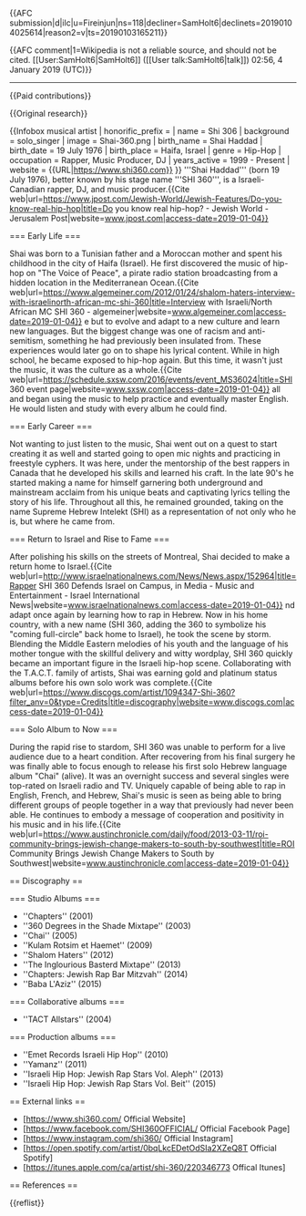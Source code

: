 {{AFC submission|d|ilc|u=Fireinjun|ns=118|decliner=SamHolt6|declinets=20190104025614|reason2=v|ts=20190103165211}} <!-- Do not remove this line! -->

{{AFC comment|1=Wikipedia is not a reliable source, and should not be cited. [[User:SamHolt6|SamHolt6]] ([[User talk:SamHolt6|talk]]) 02:56, 4 January 2019 (UTC)}}

---

{{Paid contributions}}

{{Original research}}

{{Infobox musical artist
| honorific_prefix =
| name = Shi 306
| background = solo_singer
| image = Shai-360.png
| birth_name = Shai Haddad
| birth_date = 19 July 1976
| birth_place = Haifa, Israel
| genre = Hip-Hop
| occupation = Rapper, Music Producer, DJ
| years_active = 1999 - Present
| website = {{URL|https://www.shi360.com}}
}}
'''Shai Haddad''' (born 19 July 1976), better known by his stage name '''SHI 360''', is a Israeli-Canadian rapper, DJ, and music producer.<ref name=jpost>{{Cite web|url=https://www.jpost.com/Jewish-World/Jewish-Features/Do-you-know-real-hip-hop|title=Do you know real hip-hop? - Jewish World - Jerusalem Post|website=www.jpost.com|access-date=2019-01-04}}</ref>

=== Early Life ===

Shai was born to a Tunisian father and a Moroccan mother and spent his childhood in the city of Haifa (Israel).
He first discovered the music of hip-hop on "The Voice of Peace", a pirate radio station broadcasting from a hidden location in the Mediterranean Ocean.<ref name=algemeiner>{{Cite web|url=https://www.algemeiner.com/2012/01/24/shalom-haters-interview-with-israelinorth-african-mc-shi-360|title=Interview with Israeli/North African MC SHI 360 - algemeiner|website=www.algemeiner.com|access-date=2019-01-04}}</ref>
e but to evolve and adapt to a new culture and learn new languages. But the biggest change was one of racism and anti-semitism<ref name=jpost />, something he had previously been insulated from. These experiences would later go on to shape his lyrical content.<ref name=jpost />
While in high school, he became exposed to hip-hop again. But this time, it wasn't just the music, it was the culture as a whole.<ref name=sxsw>{{Cite web|url=https://schedule.sxsw.com/2016/events/event_MS36024|title=SHI 360 event page|website=www.sxsw.com|access-date=2019-01-04}}</ref>
all and began using the music to help practice and eventually master English. He would listen and study with every album he could find.

=== Early Career ===

Not wanting to just listen to the music, Shai went out on a quest to start creating it as well and started going to open mic nights and practicing in freestyle cyphers.<ref name=sxsw /> It was here, under the mentorship of the best rappers in Canada that he developed his skills and learned his craft.
In the late 90's he started making a name for himself garnering both underground and mainstream acclaim from his unique beats and captivating lyrics telling the story of his life.
Throughout all this, he remained grounded, taking on the name Supreme Hebrew Intelekt (SHI) as a representation of not only who he is, but where he came from.<ref name=sxsw />

=== Return to Israel and Rise to Fame ===

After polishing his skills on the streets of Montreal, Shai decided to make a return home to Israel.<ref name=israelnationalnews>{{Cite web|url=http://www.israelnationalnews.com/News/News.aspx/152964|title=Rapper SHI 360 Defends Israel on Campus, in Media - Music and Entertainment - Israel International News|website=www.israelnationalnews.com|access-date=2019-01-04}}</ref>
nd adapt once again by learning how to rap in Hebrew. Now in his home country, with a new name (SHI 360, adding the 360 to symbolize his "coming full-circle" back home to Israel),<ref name=sxsw /> he took the scene by storm. Blending the Middle Eastern melodies of his youth and the language of his mother tongue with the skillful delivery and witty wordplay, SHI 360 quickly became an important figure in the Israeli hip-hop scene. Collaborating with the T.A.C.T. family of artists, Shai was earning gold and platinum status albums before his own solo work was complete.<ref>{{Cite web|url=https://www.discogs.com/artist/1094347-Shi-360?filter_anv=0&type=Credits|title=discography|website=www.discogs.com|access-date=2019-01-04}}</ref><ref name=sxsw />

=== Solo Album to Now ===

During the rapid rise to stardom, SHI 360 was unable to perform for a live audience due to a heart condition.<ref name=sxsw /> After recovering from his final surgery he was finally able to focus enough to release his first solo Hebrew language album "Chai" (alive). It was an overnight success and several singles were top-rated on Israeli radio and TV.
Uniquely capable of being able to rap in English, French, and Hebrew, Shai's music is seen as being able to bring different groups of people together in a way that previously had never been able. He continues to embody a message of cooperation and positivity in his music and in his life.<ref name=austinchronicle>{{Cite web|url=https://www.austinchronicle.com/daily/food/2013-03-11/roi-community-brings-jewish-change-makers-to-south-by-southwest|title=ROI Community Brings Jewish Change Makers to South by Southwest|website=www.austinchronicle.com|access-date=2019-01-04}}</ref>

== Discography ==

=== Studio Albums ===

* ''Chapters'' (2001)
* ''360 Degrees in the Shade Mixtape'' (2003)
* ''Chai'' (2005)
* ''Kulam Rotsim et Haemet'' (2009)
* ''Shalom Haters'' (2012)
* ''The Inglourious Basterd Mixtape'' (2013)
* ''Chapters: Jewish Rap Bar Mitzvah'' (2014)
* ''Baba L'Aziz'' (2015)

=== Collaborative albums ===

* ''TACT Allstars'' (2004)

=== Production albums ===

* ''Emet Records Israeli Hip Hop'' (2010)
* ''Yamanz'' (2011)
* ''Israeli Hip Hop: Jewish Rap Stars Vol. Aleph'' (2013)
* ''Israeli Hip Hop: Jewish Rap Stars Vol. Beit'' (2015)

== External links ==

* [https://www.shi360.com/ Official Website]
* [https://www.facebook.com/SHI360OFFICIAL/ Official Facebook Page]
* [https://www.instagram.com/shi360/ Official Instagram]
* [https://open.spotify.com/artist/0bqLkcEDetOdSIa2XZeQ8T Official Spotify]
* [https://itunes.apple.com/ca/artist/shi-360/220346773 Offical Itunes]

== References ==

<!-- Inline citations added to your article will automatically display here. See https://en.wikipedia.org/wiki/WP:REFB for instructions on how to add citations. -->

{{reflist}}

<br />
